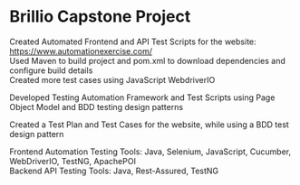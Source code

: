 # Brillio Capstone Project

Created Automated Frontend and API Test Scripts for the website: https://www.automationexercise.com/ <br />
Used Maven to build project and pom.xml to download dependencies and configure build details <br />
Created more test cases using JavaScript WebdriverIO <br />

Developed Testing Automation Framework and Test Scripts using Page Object Model and BDD testing design patterns <br />

Created a Test Plan and Test Cases for the website, while using a BDD test design pattern <br />

Frontend Automation Testing Tools: Java, Selenium, JavaScript, Cucumber, WebDriverIO, TestNG, ApachePOI <br />
Backend API Testing Tools: Java, Rest-Assured, TestNG
